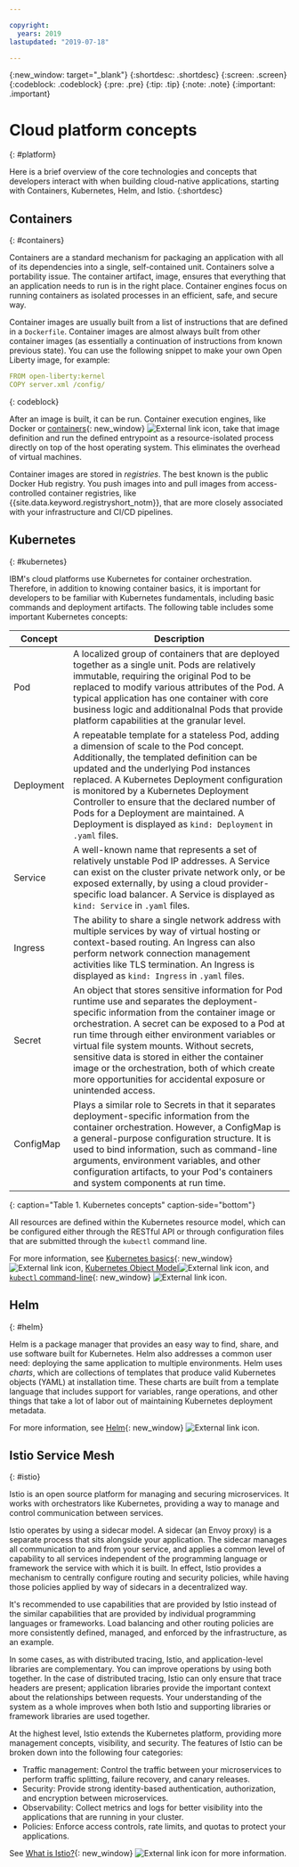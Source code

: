 ```yaml
---

copyright:
  years: 2019
lastupdated: "2019-07-18"

---
```


{:new_window: target="_blank"}
{:shortdesc: .shortdesc}
{:screen: .screen}
{:codeblock: .codeblock}
{:pre: .pre}
{:tip: .tip}
{:note: .note}
{:important: .important}

# Cloud platform concepts
{: #platform}

Here is a brief overview of the core technologies and concepts that developers interact with when building cloud-native applications, starting with Containers, Kubernetes, Helm, and Istio.
{:shortdesc}

## Containers
{: #containers}

Containers are a standard mechanism for packaging an application with all of its dependencies into a single, self-contained unit. Containers solve a portability issue. The container artifact, image, ensures that everything that an application needs to run is in the right place. Container engines focus on running containers as isolated processes in an efficient, safe, and secure way.

Container images are usually built from a list of instructions that are defined in a `Dockerfile`. Container images are almost always built from other container images (as essentially a continuation of instructions from known previous state). You can use the following snippet to make your own Open Liberty image, for example:

```yaml
FROM open-liberty:kernel
COPY server.xml /config/
```
{: codeblock}

After an image is built, it can be run. Container execution engines, like Docker or [containers](https://containerd.io/){: new_window} ![External link icon](../icons/launch-glyph.svg "External link icon"), take that image definition and run the defined entrypoint as a resource-isolated process directly on top of the host operating system. This eliminates the overhead of virtual machines.

Container images are stored in *registries*. The best known is the public Docker Hub registry. You push images into and pull images from access-controlled container registries, like {{site.data.keyword.registryshort_notm}}, that are more closely associated with your infrastructure and CI/CD pipelines.

## Kubernetes
{: #kubernetes}

IBM's cloud platforms use Kubernetes for container orchestration. Therefore, in addition to knowing container basics, it is important for developers to be familiar with Kubernetes fundamentals, including basic commands and deployment artifacts. The following table includes some important Kubernetes concepts:

| Concept | Description |
|---------|-------------|
| Pod | A localized group of containers that are deployed together as a single unit. Pods are relatively immutable, requiring the original Pod to be replaced to modify various attributes of the Pod. A typical application has one container with core business logic and  additionalnal Pods that provide platform capabilities at the granular level. |
| Deployment | A repeatable template for a stateless Pod, adding a dimension of scale to the Pod concept. Additionally, the templated definition can be updated and the underlying Pod instances replaced. A Kubernetes Deployment configuration is monitored by a Kubernetes Deployment Controller to ensure that the declared number of Pods for a Deployment are maintained. A Deployment is displayed as `kind: Deployment` in `.yaml` files. |
| Service | A well-known name that represents a set of relatively unstable Pod IP addresses. A Service can exist on the cluster private network only, or be exposed externally, by using a cloud provider-specific load balancer. A Service is displayed as `kind: Service` in `.yaml` files. |
| Ingress | The ability to share a single network address with multiple services by way of virtual hosting or context-based routing. An Ingress can also perform network connection management activities like TLS termination. An Ingress is displayed as `kind: Ingress` in `.yaml` files. |
| Secret | An object that stores sensitive information for Pod runtime use and separates the deployment-specific information from the container image or orchestration. A secret can be exposed to a Pod at run time through either environment variables or virtual file system mounts. Without secrets, sensitive data is stored in either the container image or the orchestration, both of which create more opportunities for accidental exposure or unintended access. |
| ConfigMap | Plays a similar role to Secrets in that it separates deployment-specific information from the container orchestration. However, a ConfigMap is a general-purpose configuration structure. It is used to bind information, such as command-line arguments, environment variables, and other configuration artifacts, to your Pod's containers and system components at run time. | 
{: caption="Table 1. Kubernetes concepts" caption-side="bottom"}

All resources are defined within the Kubernetes resource model, which can be configured either through the RESTful API or through configuration files that are submitted through the `kubectl` command line.

For more information, see [Kubernetes basics](https://kubernetes.io/docs/tutorials/kubernetes-basics/){: new_window} ![External link icon](../icons/launch-glyph.svg "External link icon"), [Kubernetes Object Model](https://kubernetes.io/docs/concepts/overview/working-with-objects/kubernetes-objects/)![External link icon](../icons/launch-glyph.svg "External link icon"), and [`kubectl` command-line](https://kubernetes.io/docs/reference/kubectl/overview/){: new_window} ![External link icon](../icons/launch-glyph.svg "External link icon"). 

## Helm
{: #helm}

Helm is a package manager that provides an easy way to find, share, and use software built for Kubernetes. Helm also addresses a common user need: deploying the same application to multiple environments. Helm uses *charts*, which are collections of templates that produce valid Kubernetes objects (YAML) at installation time. These charts are built from a template language that includes support for variables, range operations, and other things that take a lot of labor out of maintaining Kubernetes deployment metadata.

For more information, see [Helm](https://helm.sh/){: new_window} ![External link icon](../icons/launch-glyph.svg "External link icon").

## Istio Service Mesh
{: #istio}

Istio is an open source platform for managing and securing microservices. It works with orchestrators like Kubernetes, providing a way to manage and control communication between services.

Istio operates by using a sidecar model. A sidecar (an Envoy proxy) is a separate process that sits alongside your application. The sidecar manages all communication to and from your service, and applies a common level of capability to all services independent of the programming language or framework the service with which it is built. In effect, Istio provides a mechanism to centrally configure routing and security policies, while having those policies applied by way of sidecars in a decentralized way.

lt's recommended to use capabilities that are provided by Istio instead of the similar capabilities that are provided by individual programming languages or frameworks. Load balancing and other routing policies are more consistently defined, managed, and enforced by the infrastructure, as an example.

In some cases, as with distributed tracing, Istio, and application-level libraries are complementary. You can improve operations by using both together. In the case of distributed tracing, Istio can only ensure that trace headers are present; application libraries provide the important context about the relationships between requests. Your understanding of the system as a whole improves when both Istio and supporting libraries or framework libraries are used together.

At the highest level, Istio extends the Kubernetes platform, providing more management concepts, visibility, and security. The features of Istio can be broken down into the following four categories:

* Traffic management: Control the traffic between your microservices to perform traffic splitting, failure recovery, and canary releases.
* Security: Provide strong identity-based authentication, authorization, and encryption between microservices.
* Observability: Collect metrics and logs for better visibility into the applications that are running in your cluster.
* Policies: Enforce access controls, rate limits, and quotas to protect your applications.

See [What is Istio?](https://istio.io/docs/concepts/what-is-istio/){: new_window} ![External link icon](../icons/launch-glyph.svg "External link icon") for more information.



